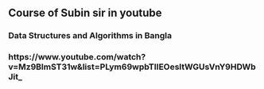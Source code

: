 <h2>Course of Subin sir in youtube</h2>
<h3>Data Structures and Algorithms in Bangla</h3>
<h3>https://www.youtube.com/watch?v=Mz9BlmST31w&list=PLym69wpbTIIEOesltWGUsVnY9HDWbJit_</h3>